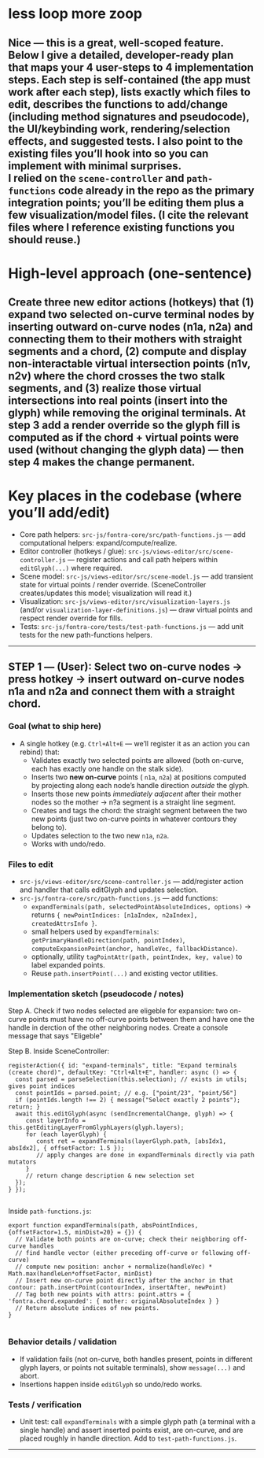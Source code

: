 # less loop more zoop   
Nice — this is a great, well-scoped feature. Below I give a detailed, developer-ready plan that maps your 4 user-steps to 4 implementation steps. Each step is self-contained (the app must work after each step), lists exactly which files to edit, describes the functions to add/change (including method signatures and pseudocode), the UI/keybinding work, rendering/selection effects, and suggested tests. I also point to the existing files you’ll hook into so you can implement with minimal surprises.   
I relied on the `scene-controller` and `path-functions` code already in the repo as the primary integration points; you’ll be editing them plus a few visualization/model files. (I cite the relevant files where I reference existing functions you should reuse.)   
 --- 
# High-level approach (one-sentence)   
Create three new editor actions (hotkeys) that (1) expand two selected on-curve terminal nodes by inserting outward on-curve nodes (n1a, n2a) and connecting them to their mothers with straight segments and a chord, (2) compute and display non-interactable virtual intersection points (n1v, n2v) where the chord crosses the two stalk segments, and (3) realize those virtual intersections into real points (insert into the glyph) while removing the original terminals. At step 3 add a **render override** so the glyph fill is computed as if the chord + virtual points were used (without changing the glyph data) — then step 4 makes the change permanent.   
 --- 
# Key places in the codebase (where you’ll add/edit)   
- Core path helpers: `src-js/fontra-core/src/path-functions.js` — add computational helpers: expand/compute/realize.   
- Editor controller (hotkeys / glue): `src-js/views-editor/src/scene-controller.js` — register actions and call path helpers within `editGlyph(...)` where required.   
- Scene model: `src-js/views-editor/src/scene-model.js` — add transient state for virtual points / render override. (SceneController creates/updates this model; visualization will read it.)   
- Visualization: `src-js/views-editor/src/visualization-layers.js` (and/or `visualization-layer-definitions.js`) — draw virtual points and respect render override for fills.   
- Tests: `src-js/fontra-core/tests/test-path-functions.js` — add unit tests for the new path-functions helpers.   
 --- 
   

## STEP 1 — (User): Select two on-curve nodes → press hotkey → insert outward on-curve nodes n1a and n2a and connect them with a straight chord.   
### Goal (what to ship here)   
- A single hotkey (e.g. `Ctrl+Alt+E` — we’ll register it as an action you can rebind) that:   
    - Validates exactly two selected points are allowed (both on-curve, each has exactly one handle on the stalk side).   
    - Inserts two **new on-curve** points ( `n1a`, `n2a`) at positions computed by projecting along each node’s handle direction *outside* the glyph.   
    - Inserts those new points *immediately adjacent* after their mother nodes so the mother → n?a segment is a straight line segment.   
    - Creates and tags the chord: the straight segment between the two new points (just two on-curve points in whatever contours they belong to).   
    - Updates selection to the two new `n1a`, `n2a`.   
    - Works with undo/redo.   
   
### Files to edit   
- `src-js/views-editor/src/scene-controller.js` — add/register action and handler that calls editGlyph and updates selection.   
- `src-js/fontra-core/src/path-functions.js` — add functions:   
    - `expandTerminals(path, selectedPointAbsoluteIndices, options)` → returns `{ newPointIndices: [n1aIndex, n2aIndex], createdAttrsInfo }`.   
    - small helpers used by `expandTerminals`: `getPrimaryHandleDirection(path, pointIndex)`, `computeExpansionPoint(anchor, handleVec, fallbackDistance)`.   
    - optionally, utility `tagPointAttr(path, pointIndex, key, value)` to label expanded points.   
    - Reuse `path.insertPoint(...)` and existing vector utilities.   
   
### Implementation sketch (pseudocode / notes) 
Step A. Check if two nodes selected are eligeble for expansion: two on-curve points must have no off-curve points between them and have one the handle in derction of the other neighboring nodes. Create a console message that says "Eligeble"

Step B. Inside SceneController:   
```
registerAction({ id: "expand-terminals", title: "Expand terminals (create chord)", defaultKey: "Ctrl+Alt+E", handler: async () => {
  const parsed = parseSelection(this.selection); // exists in utils; gives point indices
  const pointIds = parsed.point; // e.g. ["point/23", "point/56"]
  if (pointIds.length !== 2) { message("Select exactly 2 points"); return; }
  await this.editGlyph(async (sendIncrementalChange, glyph) => {
     const layerInfo = this.getEditingLayerFromGlyphLayers(glyph.layers);
     for (each layerGlyph) {
        const ret = expandTerminals(layerGlyph.path, [absIdx1, absIdx2], { offsetFactor: 1.5 });
        // apply changes are done in expandTerminals directly via path mutators
     }
     // return change description & new selection set
  });
} });


```
Inside `path-functions.js`:   
```
export function expandTerminals(path, absPointIndices, {offsetFactor=1.5, minDist=20} = {}) {
  // Validate both points are on-curve; check their neighboring off-curve handles
  // find handle vector (either preceding off-curve or following off-curve)
  // compute new position: anchor + normalize(handleVec) * Math.max(handleLen*offsetFactor, minDist)
  // Insert new on-curve point directly after the anchor in that contour: path.insertPoint(contourIndex, insertAfter, newPoint)
  // Tag both new points with attrs: point.attrs = { 'fontra.chord.expanded': { mother: originalAbsoluteIndex } }
  // Return absolute indices of new points.
}


```
### Behavior details / validation   
- If validation fails (not on-curve, both handles present, points in different glyph layers, or points not suitable terminals), show `message(...)` and abort.   
- Insertions happen inside `editGlyph` so undo/redo works.   
   
### Tests / verification   
- Unit test: call `expandTerminals` with a simple glyph path (a terminal with a single handle) and assert inserted points exist, are on-curve, and are placed roughly in handle direction. Add to `test-path-functions.js`.   
 --- 